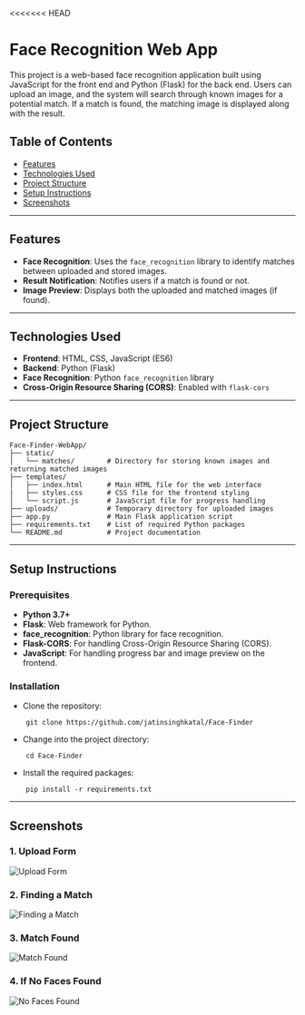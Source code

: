 <<<<<<< HEAD

# Face Recognition Web App

This project is a web-based face recognition application built using JavaScript for the front end and Python (Flask) for the back end. Users can upload an image, and the system will search through known images for a potential match. If a match is found, the matching image is displayed along with the result.

## Table of Contents
- [Features](#features)
- [Technologies Used](#technologies-used)
- [Project Structure](#project-structure)
- [Setup Instructions](#setup-instructions)
- [Screenshots](#screenshots)

---

## Features

- **Face Recognition**: Uses the `face_recognition` library to identify matches between uploaded and stored images.
- **Result Notification**: Notifies users if a match is found or not.
- **Image Preview**: Displays both the uploaded and matched images (if found).

---

## Technologies Used

- **Frontend**: HTML, CSS, JavaScript (ES6)
- **Backend**: Python (Flask)
- **Face Recognition**: Python `face_recognition` library
- **Cross-Origin Resource Sharing (CORS)**: Enabled with `flask-cors`

---

## Project Structure
```
Face-Finder-WebApp/
├── static/
│   └── matches/        # Directory for storing known images and returning matched images
├── templates/
│   ├── index.html      # Main HTML file for the web interface
|   ├── styles.css      # CSS file for the frontend styling
│   └── script.js       # JavaScript file for progress handling
├── uploads/            # Temporary directory for uploaded images
├── app.py              # Main Flask application script
├── requirements.txt    # List of required Python packages
└── README.md           # Project documentation
```
---

## Setup Instructions

### Prerequisites

- **Python 3.7+**
- **Flask**: Web framework for Python.
- **face_recognition**: Python library for face recognition.
- **Flask-CORS**: For handling Cross-Origin Resource Sharing (CORS).
- **JavaScript**: For handling progress bar and image preview on the frontend.

### Installation

- Clone the repository:
```
    git clone https://github.com/jatinsinghkatal/Face-Finder
```
- Change into the project directory:
```
    cd Face-Finder
```
- Install the required packages:
```
    pip install -r requirements.txt
``` 
---

## Screenshots

### 1. Upload Form
![Upload Form](https://github.com/jatinsinghkatal/Images_for_Readme/blob/main/Face-Finder/Screenshot%202024-11-12%20011920.png)

### 2. Finding a Match
![Finding a Match](https://github.com/jatinsinghkatal/Images_for_Readme/blob/main/Face-Finder/Screenshot%202024-11-12%20012049.png)

### 3. Match Found
![Match Found](https://github.com/jatinsinghkatal/Images_for_Readme/blob/main/Face-Finder/Screenshot%202024-11-12%20005459.png)

### 4. If No Faces Found

![No Faces Found](https://github.com/jatinsinghkatal/Images_for_Readme/blob/main/Face-Finder/Screenshot%202024-11-12%20012131.png)
